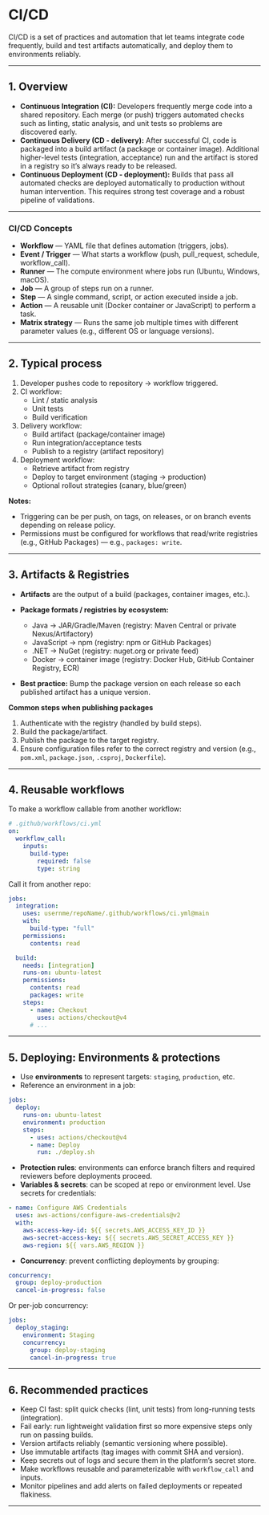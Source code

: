 # CI/CD 

CI/CD is a set of practices and automation that let teams integrate code frequently, build and test artifacts automatically, and deploy them to environments reliably.

---

## 1. Overview

- **Continuous Integration (CI):** Developers frequently merge code into a shared repository. Each merge (or push) triggers automated checks such as linting, static analysis, and unit tests so problems are discovered early.
- **Continuous Delivery (CD - delivery):** After successful CI, code is packaged into a build artifact (a package or container image). Additional higher-level tests (integration, acceptance) run and the artifact is stored in a registry so it’s always ready to be released.
- **Continuous Deployment (CD - deployment):** Builds that pass all automated checks are deployed automatically to production without human intervention. This requires strong test coverage and a robust pipeline of validations.

---

### CI/CD Concepts

- **Workflow** — YAML file that defines automation (triggers, jobs).
- **Event / Trigger** — What starts a workflow (push, pull_request, schedule, workflow_call).
- **Runner** — The compute environment where jobs run (Ubuntu, Windows, macOS).
- **Job** — A group of steps run on a runner.
- **Step** — A single command, script, or action executed inside a job.
- **Action** — A reusable unit (Docker container or JavaScript) to perform a task.
- **Matrix strategy** — Runs the same job multiple times with different parameter values (e.g., different OS or language versions).

---

## 2. Typical process

1. Developer pushes code to repository → workflow triggered.
2. CI workflow:
   - Lint / static analysis
   - Unit tests
   - Build verification
3. Delivery workflow:
   - Build artifact (package/container image)
   - Run integration/acceptance tests
   - Publish to a registry (artifact repository)
4. Deployment workflow:
   - Retrieve artifact from registry
   - Deploy to target environment (staging → production)
   - Optional rollout strategies (canary, blue/green)

**Notes:**
- Triggering can be per push, on tags, on releases, or on branch events depending on release policy.
- Permissions must be configured for workflows that read/write registries (e.g., GitHub Packages) — e.g., `packages: write`.

---

## 3. Artifacts & Registries

- **Artifacts** are the output of a build (packages, container images, etc.).
- **Package formats / registries by ecosystem:**
   
   - Java → JAR/Gradle/Maven (registry: Maven Central or private Nexus/Artifactory)
   - JavaScript → npm (registry: npm or GitHub Packages)
   - .NET → NuGet (registry: nuget.org or private feed)
   - Docker → container image (registry: Docker Hub, GitHub Container Registry, ECR)

- **Best practice:** Bump the package version on each release so each published artifact has a unique version.

**Common steps when publishing packages**

   1. Authenticate with the registry (handled by build steps).
   2. Build the package/artifact.
   3. Publish the package to the target registry.
   4. Ensure configuration files refer to the correct registry and version (e.g., `pom.xml`, `package.json`, `.csproj`, `Dockerfile`).

---

## 4. Reusable workflows

To make a workflow callable from another workflow:

```yaml
# .github/workflows/ci.yml
on:
  workflow_call:
    inputs:
      build-type:
        required: false
        type: string
```

Call it from another repo:

```yaml
jobs:
  integration:
    uses: usernme/repoName/.github/workflows/ci.yml@main
    with:
      build-type: "full"
    permissions:
      contents: read

  build:
    needs: [integration]
    runs-on: ubuntu-latest
    permissions:
      contents: read
      packages: write
    steps:
      - name: Checkout
        uses: actions/checkout@v4
      # ...
```

---

## 5. Deploying: Environments & protections

- Use **environments** to represent targets: `staging`, `production`, etc.
- Reference an environment in a job:

```yaml
jobs:
  deploy:
    runs-on: ubuntu-latest
    environment: production
    steps:
      - uses: actions/checkout@v4
      - name: Deploy
        run: ./deploy.sh
```

- **Protection rules**: environments can enforce branch filters and required reviewers before deployments proceed.
- **Variables & secrets**: can be scoped at repo or environment level. Use secrets for credentials:

```yaml
- name: Configure AWS Credentials
  uses: aws-actions/configure-aws-credentials@v2
  with:
    aws-access-key-id: ${{ secrets.AWS_ACCESS_KEY_ID }}
    aws-secret-access-key: ${{ secrets.AWS_SECRET_ACCESS_KEY }}
    aws-region: ${{ vars.AWS_REGION }}
```

- **Concurrency**: prevent conflicting deployments by grouping:

```yaml
concurrency:
  group: deploy-production
  cancel-in-progress: false
```

Or per-job concurrency:

```yaml
jobs:
  deploy_staging:
    environment: Staging
    concurrency:
      group: deploy-staging
      cancel-in-progress: true
```

---

## 6. Recommended practices

- Keep CI fast: split quick checks (lint, unit tests) from long-running tests (integration).
- Fail early: run lightweight validation first so more expensive steps only run on passing builds.
- Version artifacts reliably (semantic versioning where possible).
- Use immutable artifacts (tag images with commit SHA and version).
- Keep secrets out of logs and secure them in the platform’s secret store.
- Make workflows reusable and parameterizable with `workflow_call` and inputs.
- Monitor pipelines and add alerts on failed deployments or repeated flakiness.

---



